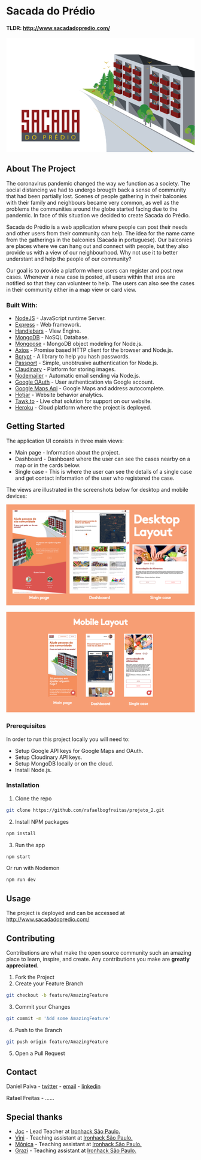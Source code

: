 # Sacada do Prédio
#### TLDR: http://www.sacadadopredio.com/

![Sacada do prédio](/public/images/readme/banner.png)

## About The Project

The coronavirus pandemic changed the way we function as a society. The social distancing we had to undergo brougth back a sense of community that had been partially lost. Scenes of people gathering in their balconies with their family and neighbours became very common, as well as the problems the communities around the globe started facing due to the pandemic. In face of this situation we decided to create Sacada do Prédio.

Sacada do Prédio is a web application where people can post their needs and other users from their community can help. The idea for the name came from the gatherings in the balconies (Sacada in portuguese). Our balconies are places where we can hang out and connect with people, but they also provide us with a view of our neighbourhood. Why not use it to better understant and help the people of our community?

Our goal is to provide a platform where users can register and post new cases. Whenever a new case is posted, all users within that area are notified so that they can volunteer to help. The users can also see the cases in their community either in a map view or card view.

### Built With:

* [NodeJS](https://nodejs.org/en/) - JavaScript runtime Server.
* [Express](https://expressjs.com/pt-br/) - Web framework.
* [Handlebars](https://handlebarsjs.com/) - View Engine.
* [MongoDB](https://www.mongodb.com/) - NoSQL Database.
* [Mongoose](https://mongoosejs.com/) - MongoDB object modeling for Node.js.
* [Axios](https://github.com/axios/axios) - Promise based HTTP client for the browser and Node.js.
* [Bcrypt](https://www.npmjs.com/package/bcrypt) - A library to help you hash passwords.
* [Passport](http://www.passportjs.org/) - Simple, unobtrusive authentication for Node.js.
* [Claudinary](https://cloudinary.com/) - Platform for storing images.
* [Nodemailer](https://nodemailer.com/about/) - Automatic email sending via Node.js.
* [Google OAuth](https://developers.google.com/identity/protocols/oauth2) - User authentication via Google account.
* [Google Maps Api](https://developers.google.com/?hl=pt-br) - Google Maps and address autocomplete.
* [Hotjar](https://www.hotjar.com/) - Website behavior analytics.
* [Tawk.to](https://www.tawk.to/) - Live chat solution for support on our website.
* [Heroku](https://www.heroku.com/) - Cloud platform where the project is deployed.


<!-- GETTING STARTED -->
## Getting Started

The application UI consists in three main views:

* Main page - Information about the project.
* Dashboard - Dashboard where the user can see the cases nearby on a map or in the cards below.
* Single case - This is where the user can see the details of a single case and get contact information of the user who registered the case.

The views are illustrated in the screenshots below for desktop and mobile devices:

![Desktop views](public/images/readme/Sacada_Readme_Desktop.png)

![Mobile views](public/images/readme/Sacada_Readme_Mobile2.png)

### Prerequisites

In order to run this project locally you will need to:

* Setup Google API keys for Google Maps and OAuth.
* Setup Cloudinary API keys.
* Setup MongoDB locally or on the cloud.
* Install Node.js.


### Installation

1. Clone the repo
```sh
git clone https://github.com/rafaelbogfreitas/projeto_2.git
```
2. Install NPM packages
```sh
npm install
```
3. Run the app
```sh
npm start
```
Or run with Nodemon
```sh
npm run dev
```

<!-- USAGE EXAMPLES -->
## Usage

The project is deployed and can be accessed at http://www.sacadadopredio.com/


<!-- CONTRIBUTING -->
## Contributing

Contributions are what make the open source community such an amazing place to learn, inspire, and create. Any contributions you make are **greatly appreciated**.

1. Fork the Project
2. Create your Feature Branch
```sh
git checkout -b feature/AmazingFeature
```
3. Commit your Changes
```sh
git commit -m 'Add some AmazingFeature'
```
4. Push to the Branch
```sh
git push origin feature/AmazingFeature
```
5. Open a Pull Request



<!-- CONTACT -->
## Contact

Daniel Paiva - [twitter](https://twitter.com/danielcspaiva) - [email](mailto:danielcspaiva@gmail.com) - [linkedin](https://www.linkedin.com/in/danielcspaiva/)

Rafael Freitas - ......


<!-- ACKNOWLEDGEMENTS -->
## Special thanks

* [Joc](https://github.com/jocnjr/library-project-7/commits?author=jocnjr) - Lead Teacher at [Ironhack São Paulo.](https://www.ironhack.com/br)
* [Vini](https://github.com/vinivibe) - Teaching assistant at [Ironhack São Paulo.](https://www.ironhack.com/br)
* [Mônica](https://github.com/mdccbranco) - Teaching assistant at [Ironhack São Paulo.](https://www.ironhack.com/br)
* [Grazi](https://github.com/grazidiandra) - Teaching assistant at [Ironhack São Paulo.](https://www.ironhack.com/br)